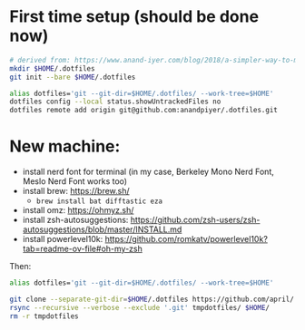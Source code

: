 # First time setup (should be done now)

```bash
# derived from: https://www.anand-iyer.com/blog/2018/a-simpler-way-to-manage-your-dotfiles/
mkdir $HOME/.dotfiles
git init --bare $HOME/.dotfiles

alias dotfiles='git --git-dir=$HOME/.dotfiles/ --work-tree=$HOME'
dotfiles config --local status.showUntrackedFiles no
dotfiles remote add origin git@github.com:anandpiyer/.dotfiles.git
```

# New machine:

* install nerd font for terminal (in my case, Berkeley Mono Nerd Font, Meslo Nerd Font works too)
* install brew: https://brew.sh/
  * `brew install bat difftastic eza`
* install omz: https://ohmyz.sh/
* install zsh-autosuggestions: https://github.com/zsh-users/zsh-autosuggestions/blob/master/INSTALL.md
* install powerlevel10k: https://github.com/romkatv/powerlevel10k?tab=readme-ov-file#oh-my-zsh

Then:

```bash
alias dotfiles='git --git-dir=$HOME/.dotfiles/ --work-tree=$HOME'

git clone --separate-git-dir=$HOME/.dotfiles https://github.com/april/.dotfiles.git tmpdotfiles
rsync --recursive --verbose --exclude '.git' tmpdotfiles/ $HOME/
rm -r tmpdotfiles
```
